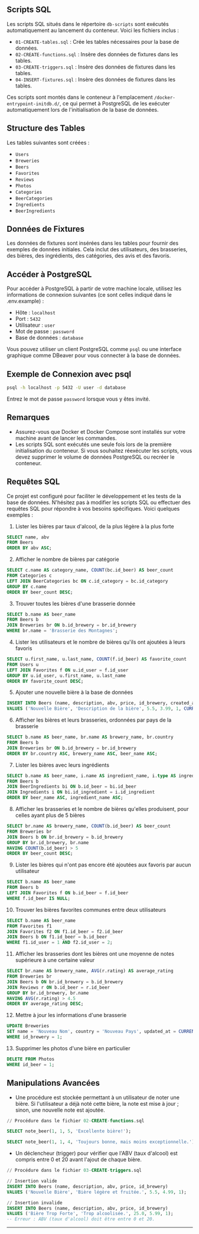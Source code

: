 ## Scripts SQL

Les scripts SQL situés dans le répertoire `db-scripts` sont exécutés automatiquement au lancement du conteneur. Voici les fichiers inclus :

- `01-CREATE-tables.sql` : Crée les tables nécessaires pour la base de données.
- `02-CREATE-functions.sql` : Insère des données de fixtures dans les tables.
- `03-CREATE-triggers.sql` : Insère des données de fixtures dans les tables.
- `04-INSERT-fixtures.sql` : Insère des données de fixtures dans les tables.

Ces scripts sont montés dans le conteneur à l'emplacement `/docker-entrypoint-initdb.d/`, ce qui permet à PostgreSQL de les exécuter automatiquement lors de l'initialisation de la base de données.

## Structure des Tables

Les tables suivantes sont créées :

- `Users`
- `Breweries`
- `Beers`
- `Favorites`
- `Reviews`
- `Photos`
- `Categories`
- `BeerCategories`
- `Ingredients`
- `BeerIngredients`

## Données de Fixtures

Les données de fixtures sont insérées dans les tables pour fournir des exemples de données initiales. Cela inclut des utilisateurs, des brasseries, des bières, des ingrédients, des catégories, des avis et des favoris.

## Accéder à PostgreSQL

Pour accéder à PostgreSQL à partir de votre machine locale, utilisez les informations de connexion suivantes (ce sont celles indiqué dans le .env.example) :

- Hôte : `localhost`
- Port : `5432`
- Utilisateur : `user`
- Mot de passe : `password`
- Base de données : `database`

Vous pouvez utiliser un client PostgreSQL comme `psql` ou une interface graphique comme DBeaver pour vous connecter à la base de données.

## Exemple de Connexion avec psql

```sh
psql -h localhost -p 5432 -U user -d database
```

Entrez le mot de passe `password` lorsque vous y êtes invité.

## Remarques

- Assurez-vous que Docker et Docker Compose sont installés sur votre machine avant de lancer les commandes.
- Les scripts SQL sont exécutés une seule fois lors de la première initialisation du conteneur. Si vous souhaitez réexécuter les scripts, vous devez supprimer le volume de données PostgreSQL ou recréer le conteneur.

## Requêtes SQL

Ce projet est configuré pour faciliter le développement et les tests de la base de données. N'hésitez pas à modifier les scripts SQL ou effectuer des requêtes SQL pour répondre à vos besoins spécifiques. Voici quelques exemples :

1. Lister les bières par taux d'alcool, de la plus légère à la plus forte

```sql
SELECT name, abv
FROM Beers
ORDER BY abv ASC;
```

2. Afficher le nombre de bières par catégorie

```sql
SELECT c.name AS category_name, COUNT(bc.id_beer) AS beer_count
FROM Categories c
LEFT JOIN BeerCategories bc ON c.id_category = bc.id_category
GROUP BY c.name
ORDER BY beer_count DESC;

```

3. Trouver toutes les bières d'une brasserie donnée

```sql
SELECT b.name AS beer_name
FROM Beers b
JOIN Breweries br ON b.id_brewery = br.id_brewery
WHERE br.name = 'Brasserie des Montagnes';
```

4. Lister les utilisateurs et le nombre de bières qu'ils ont ajoutées à leurs favoris

```sql
SELECT u.first_name, u.last_name, COUNT(f.id_beer) AS favorite_count
FROM Users u
LEFT JOIN Favorites f ON u.id_user = f.id_user
GROUP BY u.id_user, u.first_name, u.last_name
ORDER BY favorite_count DESC;
```

5. Ajouter une nouvelle bière à la base de données

```sql
INSERT INTO Beers (name, description, abv, price, id_brewery, created_at)
VALUES ('Nouvelle Bière', 'Description de la bière', 5.5, 3.99, 1, CURRENT_TIMESTAMP);
```

6. Afficher les bières et leurs brasseries, ordonnées par pays de la brasserie

```sql
SELECT b.name AS beer_name, br.name AS brewery_name, br.country
FROM Beers b
JOIN Breweries br ON b.id_brewery = br.id_brewery
ORDER BY br.country ASC, brewery_name ASC, beer_name ASC;
```

7. Lister les bières avec leurs ingrédients

```sql
SELECT b.name AS beer_name, i.name AS ingredient_name, i.type AS ingredient_type
FROM Beers b
JOIN BeerIngredients bi ON b.id_beer = bi.id_beer
JOIN Ingredients i ON bi.id_ingredient = i.id_ingredient
ORDER BY beer_name ASC, ingredient_name ASC;
```

8. Afficher les brasseries et le nombre de bières qu'elles produisent, pour celles ayant plus de 5 bières

```sql
SELECT br.name AS brewery_name, COUNT(b.id_beer) AS beer_count
FROM Breweries br
JOIN Beers b ON br.id_brewery = b.id_brewery
GROUP BY br.id_brewery, br.name
HAVING COUNT(b.id_beer) > 5
ORDER BY beer_count DESC;
```

9. Lister les bières qui n'ont pas encore été ajoutées aux favoris par aucun utilisateur

```sql
SELECT b.name AS beer_name
FROM Beers b
LEFT JOIN Favorites f ON b.id_beer = f.id_beer
WHERE f.id_beer IS NULL;
```

10. Trouver les bières favorites communes entre deux utilisateurs

```sql
SELECT b.name AS beer_name
FROM Favorites f1
JOIN Favorites f2 ON f1.id_beer = f2.id_beer
JOIN Beers b ON f1.id_beer = b.id_beer
WHERE f1.id_user = 1 AND f2.id_user = 2;
```

11. Afficher les brasseries dont les bières ont une moyenne de notes supérieure à une certaine valeur

```sql
SELECT br.name AS brewery_name, AVG(r.rating) AS average_rating
FROM Breweries br
JOIN Beers b ON br.id_brewery = b.id_brewery
JOIN Reviews r ON b.id_beer = r.id_beer
GROUP BY br.id_brewery, br.name
HAVING AVG(r.rating) > 4.5
ORDER BY average_rating DESC;
```

12. Mettre à jour les informations d'une brasserie

```sql
UPDATE Breweries
SET name = 'Nouveau Nom', country = 'Nouveau Pays', updated_at = CURRENT_TIMESTAMP
WHERE id_brewery = 1;
```

13. Supprimer les photos d'une bière en particulier

```sql
DELETE FROM Photos
WHERE id_beer = 1;
```

## Manipulations Avancées

- Une procédure est stockée permettant à un utilisateur de noter une bière. Si l'utilisateur a déjà noté cette bière, la note est mise à jour ; sinon, une nouvelle note est ajoutée.

```sql
// Procédure dans le fichier 02-CREATE-functions.sql

SELECT note_beer(1, 1, 5, 'Excellente bière!');

SELECT note_beer(1, 1, 4, 'Toujours bonne, mais moins exceptionnelle.');
```

- Un déclencheur (trigger) pour vérifier que l'ABV (taux d'alcool) est compris entre 0 et 20 avant l'ajout de chaque bière.

```sql
// Procédure dans le fichier 03-CREATE-triggers.sql

// Insertion valide
INSERT INTO Beers (name, description, abv, price, id_brewery)
VALUES ('Nouvelle Bière', 'Bière légère et fruitée.', 5.5, 4.99, 1);

// Insertion invalide
INSERT INTO Beers (name, description, abv, price, id_brewery)
VALUES ('Bière Trop Forte', 'Trop alcoolisée.', 25.0, 5.99, 1);
-- Erreur : ABV (taux d'alcool) doit être entre 0 et 20.
```

---
